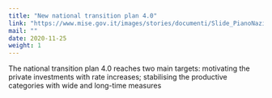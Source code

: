 ```yaml
---
title: "New national transition plan 4.0"
link: "https://www.mise.gov.it/images/stories/documenti/Slide_PianoNazioneTransizione40-19-11-20.pdf"
mail: ""
date: 2020-11-25
weight: 1
---
```


The national transition plan 4.0 reaches two main targets: motivating the private investments with rate increases; stabilising the productive categories with wide and long-time measures
